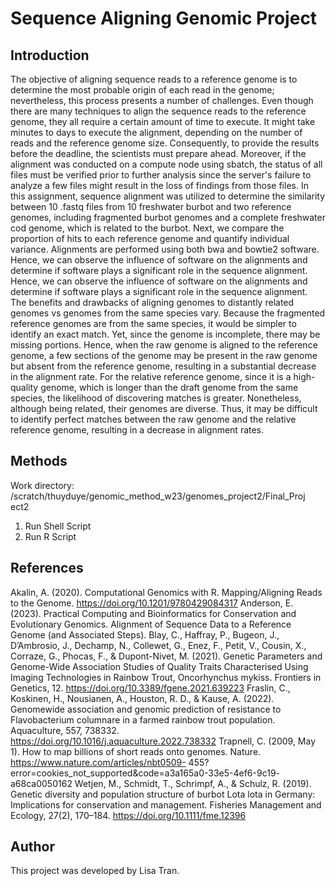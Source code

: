 # Sequence Aligning Genomic Project 

## Introduction 
The objective of aligning sequence reads to a reference genome is to determine the most
probable origin of each read in the genome; nevertheless, this process presents a number of
challenges. Even though there are many techniques to align the sequence reads to the
reference genome, they all require a certain amount of time to execute. It might take minutes
to days to execute the alignment, depending on the number of reads and the reference
genome size. Consequently, to provide the results before the deadline, the scientists must
prepare ahead. Moreover, if the alignment was conducted on a compute node using sbatch, the
status of all files must be verified prior to further analysis since the server's failure to analyze a
few files might result in the loss of findings from those files. In this assignment, sequence
alignment was utilized to determine the similarity between 10 .fastq files from 10 freshwater
burbot and two reference genomes, including fragmented burbot genomes and a complete
freshwater cod genome, which is related to the burbot. Next, we compare the proportion of
hits to each reference genome and quantify individual variance. Alignments are performed
using both bwa and bowtie2 software. Hence, we can observe the influence of software on the
alignments and determine if software plays a significant role in the sequence alignment. Hence,
we can observe the influence of software on the alignments and determine if software plays a
significant role in the sequence alignment. The benefits and drawbacks of aligning genomes to
distantly related genomes vs genomes from the same species vary. Because the fragmented
reference genomes are from the same species, it would be simpler to identify an exact match.
Yet, since the genome is incomplete, there may be missing portions. Hence, when the raw
genome is aligned to the reference genome, a few sections of the genome may be present in
the raw genome but absent from the reference genome, resulting in a substantial decrease in
the alignment rate. For the relative reference genome, since it is a high-quality genome, which
is longer than the draft genome from the same species, the likelihood of discovering matches is
greater. Nonetheless, although being related, their genomes are diverse. Thus, it may be
difficult to identify perfect matches between the raw genome and the relative reference
genome, resulting in a decrease in alignment rates.

## Methods
Work directory:
/scratch/thuyduye/genomic_method_w23/genomes_project2/Final_Proj
ect2

1. Run Shell Script
2. Run R Script 

## References
Akalin, A. (2020). Computational Genomics with R. Mapping/Aligning Reads to the
Genome. https://doi.org/10.1201/9780429084317
Anderson, E. (2023). Practical Computing and Bioinformatics for Conservation and
Evolutionary Genomics. Alignment of Sequence Data to a Reference Genome
(and Associated Steps).
Blay, C., Haffray, P., Bugeon, J., D’Ambrosio, J., Dechamp, N., Collewet, G., Enez, F.,
Petit, V., Cousin, X., Corraze, G., Phocas, F., & Dupont-Nivet, M. (2021). Genetic
Parameters and Genome-Wide Association Studies of Quality Traits
Characterised Using Imaging Technologies in Rainbow Trout, Oncorhynchus
mykiss. Frontiers in Genetics, 12. https://doi.org/10.3389/fgene.2021.639223
Fraslin, C., Koskinen, H., Nousianen, A., Houston, R. D., & Kause, A. (2022). Genomewide
association and genomic prediction of resistance to Flavobacterium
columnare in a farmed rainbow trout population. Aquaculture, 557, 738332.
https://doi.org/10.1016/j.aquaculture.2022.738332
Trapnell, C. (2009, May 1). How to map billions of short reads onto genomes. Nature.
https://www.nature.com/articles/nbt0509-
455?error=cookies_not_supported&code=a3a165a0-33e5-4ef6-9c19-
a68ca0050162
Wetjen, M., Schmidt, T., Schrimpf, A., & Schulz, R. (2019). Genetic diversity and
population structure of burbot Lota lota in Germany: Implications for conservation
and management. Fisheries Management and Ecology, 27(2), 170–184.
https://doi.org/10.1111/fme.12396

## Author 
This project was developed by Lisa Tran. 
